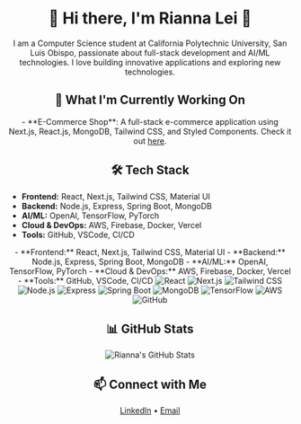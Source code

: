 <h1 align="center">🌟 Hi there, I'm Rianna Lei 🌟</h1>

<p align="center">
I am a Computer Science student at California Polytechnic University, San Luis Obispo, passionate about full-stack development and AI/ML technologies. I love building innovative applications and exploring new technologies.
</p>

<h2 align="center">🌱 What I'm Currently Working On</h2>

<p align="center">
- **E-Commerce Shop**: A full-stack e-commerce application using Next.js, React.js, MongoDB, Tailwind CSS, and Styled Components. Check it out <a href="https://github.com/riannalei/E-Commerce-Shop.git">here</a>.
</p>

<h2 align="center">🛠 Tech Stack</h2>
<p align ="center">

- **Frontend:** React, Next.js, Tailwind CSS, Material UI
- **Backend:** Node.js, Express, Spring Boot, MongoDB
- **AI/ML:** OpenAI, TensorFlow, PyTorch
- **Cloud & DevOps:** AWS, Firebase, Docker, Vercel
- **Tools:** GitHub, VSCode, CI/CD
  
</p>

<p align="center">
  <!-- Icons for the Tech Stack -->
  - **Frontend:** React, Next.js, Tailwind CSS, Material UI
- **Backend:** Node.js, Express, Spring Boot, MongoDB
- **AI/ML:** OpenAI, TensorFlow, PyTorch
- **Cloud & DevOps:** AWS, Firebase, Docker, Vercel
- **Tools:** GitHub, VSCode, CI/CD
  <img src="https://img.shields.io/badge/Frontend-React-blue?style=flat-square&logo=react" alt="React" />
  <img src="https://img.shields.io/badge/Frontend-Next.js-black?style=flat-square&logo=next.js" alt="Next.js" />
  <img src="https://img.shields.io/badge/Frontend-Tailwind%20CSS-38B2AC?style=flat-square&logo=tailwind-css" alt="Tailwind CSS" />
  <img src="https://img.shields.io/badge/Backend-Node.js-green?style=flat-square&logo=node.js" alt="Node.js" />
  <img src="https://img.shields.io/badge/Backend-Express-black?style=flat-square&logo=express" alt="Express" />
  <img src="https://img.shields.io/badge/Backend-Spring%20Boot-green?style=flat-square&logo=spring-boot" alt="Spring Boot" />
  <img src="https://img.shields.io/badge/Database-MongoDB-green?style=flat-square&logo=mongodb" alt="MongoDB" />
  <img src="https://img.shields.io/badge/AI%2FML-TensorFlow-orange?style=flat-square&logo=tensorflow" alt="TensorFlow" />
  <img src="https://img.shields.io/badge/DevOps-AWS-orange?style=flat-square&logo=amazon-aws" alt="AWS" />
  <img src="https://img.shields.io/badge/Tools-GitHub-black?style=flat-square&logo=github" alt="GitHub" />
</p>

<h2 align="center">📊 GitHub Stats</h2>

<p align="center">
  <img src="https://github-readme-stats.vercel.app/api?username=riannalei&show_icons=true&theme=radical" alt="Rianna's GitHub Stats" />
</p>

<h2 align="center">📫 Connect with Me</h2>

<p align="center">
  <a href="https://www.linkedin.com/in/rianna-lei-6b6664216/">LinkedIn</a> • <a href="mailto:rxlei@calpoly.edu">Email</a>
</p>
